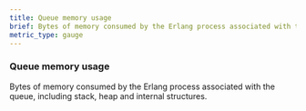 ```yaml
---
title: Queue memory usage
brief: Bytes of memory consumed by the Erlang process associated with the queue, including stack, heap and internal structures.
metric_type: gauge
---
```

### Queue memory usage

Bytes of memory consumed by the Erlang process associated with the queue, including stack, heap and internal structures.

